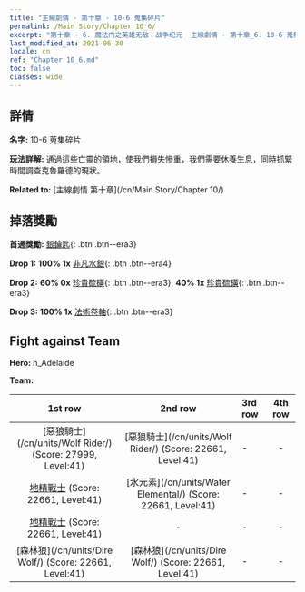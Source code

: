 ```yaml
---
title: "主線劇情 - 第十章 - 10-6 蒐集碎片"
permalink: /Main Story/Chapter 10_6/
excerpt: "第十章 - 6. 魔法门之英雄无敌：战争纪元  主線劇情 - 第十章_6. 10-6 蒐集碎片"
last_modified_at: 2021-06-30
locale: cn
ref: "Chapter 10_6.md"
toc: false
classes: wide
---
```


## 詳情

 **名字:** 10-6 蒐集碎片

 **玩法詳解:** 通過這些亡靈的領地，使我們損失慘重，我們需要休養生息，同時抓緊時間調查克魯羅德的現狀。

 **Related to:** [主線劇情 第十章](/cn/Main Story/Chapter 10/)

## 掉落獎勵

 **首通獎勵:** [銀鑰匙](/cn/Items/con_693/){: .btn .btn--era3}

 **Drop 1:** **100% 1x** [非凡水銀](/cn/Items/mat_35/){: .btn .btn--era4}

 **Drop 2:** **60% 0x** [珍貴硫磺](/cn/Items/mat_29/){: .btn .btn--era3}, **40% 1x** [珍貴硫磺](/cn/Items/mat_29/){: .btn .btn--era3}

 **Drop 3:** **100% 1x** [法術卷軸](/cn/Items/con_694/){: .btn .btn--era3}


## Fight against Team
 **Hero:** h_Adelaide

 **Team:**


  | 1st row | 2nd row | 3rd row | 4th row |
  |:----:|:----:|:----|:----:|
  | [惡狼騎士](/cn/units/Wolf Rider/) (Score: 27999, Level:41)  | [惡狼騎士](/cn/units/Wolf Rider/) (Score: 22661, Level:41)  | - | - |
  | [地精戰士](/cn/units/Goblin/) (Score: 22661, Level:41)  | [水元素](/cn/units/Water Elemental/) (Score: 22661, Level:41)  | - | - |
  | [地精戰士](/cn/units/Goblin/) (Score: 22661, Level:41)  | - | - | - |
  | [森林狼](/cn/units/Dire Wolf/) (Score: 22661, Level:41)  | [森林狼](/cn/units/Dire Wolf/) (Score: 22661, Level:41)  | - | - |


